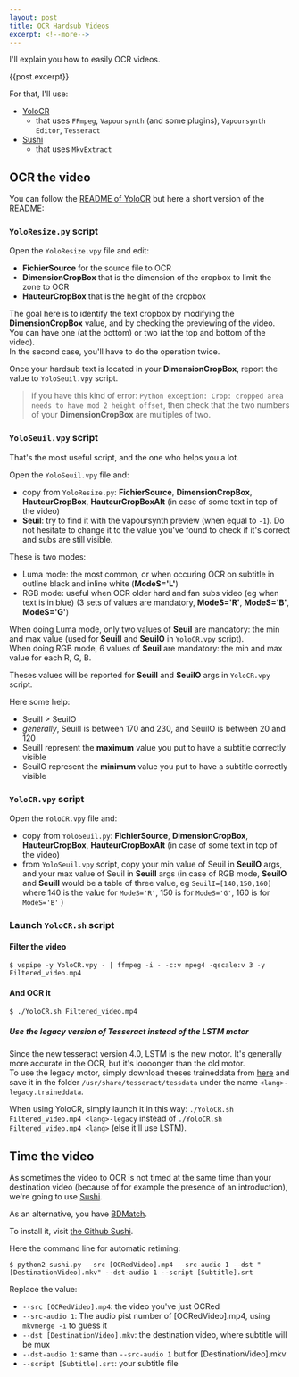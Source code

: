 ```yaml
---
layout: post
title: OCR Hardsub Videos
excerpt: <!--more-->
---
```


I'll explain you how to easily OCR videos.

{{post.excerpt}}

For that, I'll use:
 * [YoloCR](https://bitbucket.org/YuriZero/yolocr/src/master/)
   * that uses `FFmpeg`, `Vapoursynth` (and some plugins), `Vapoursynth Editor`, `Tesseract`
 * [Sushi](https://github.com/tp7/Sushi)
   * that uses `MkvExtract`

## OCR the video

You can follow the [README of YoloCR](https://bitbucket.org/YuriZero/yolocr/src/4d88afa106aff828ee78969696e1154a9f2d9d36/README_EN.md) but here a short version of the README:

### `YoloResize.py` script

Open the `YoloResize.vpy` file and edit:
  - **FichierSource** for the source file to OCR
  - **DimensionCropBox** that is the dimension of the cropbox to limit the zone to OCR
  - **HauteurCropBox** that is the height of the cropbox

The goal here is to identify the text cropbox by modifying the **DimensionCropBox** value, and by checking the previewing of the video.<br>
You can have one (at the bottom) or two (at the top and bottom of the video).<br>
In the second case, you'll have to do the operation twice.

Once your hardsub text is located in your **DimensionCropBox**, report the value to `YoloSeuil.vpy` script.

> if you have this kind of error: `Python exception: Crop: cropped area needs to have mod 2 height offset`, then check that the two numbers of your **DimensionCropBox** are multiples of two.

### `YoloSeuil.vpy` script

That's the most useful script, and the one who helps you a lot.

Open the `YoloSeuil.vpy` file and:
  - copy from `YoloResize.py`: **FichierSource**, **DimensionCropBox**, **HauteurCropBox**, **HauteurCropBoxAlt** (in case of some text in top of the video)
   - **Seuil**: try to find it with the vapoursynth preview (when equal to `-1`). Do not hesitate to change it to the value you've found to check if it's correct and subs are still visible.

These is two modes:
 - Luma mode: the most common, or when occuring OCR on subtitle in outline black and inline white (**ModeS='L'**)
 - RGB mode: useful when OCR older hard and fan subs video (eg when text is in blue) (3 sets of values are mandatory, **ModeS='R'**, **ModeS='B'**, **ModeS='G'**)

When doing Luma mode, only two values of **Seuil** are mandatory: the min and max value (used for **SeuilI** and **SeuilO** in `YoloCR.vpy` script).<br>
When doing RGB mode, 6 values of **Seuil** are mandatory: the min and max value for each R, G, B.

Theses values will be reported for **SeuilI** and **SeuilO** args in `YoloCR.vpy` script.

Here some help:
 - SeuilI > SeuilO
 - *generally*, SeuilI is between 170 and 230, and SeuilO is between 20 and 120
 - SeuilI represent the **maximum** value you put to have a subtitle correctly visible
 - SeuilO represent the **minimum** value you put to have a subtitle correctly visible

### `YoloCR.vpy` script

Open the `YoloCR.vpy` file and:
  - copy from `YoloSeuil.py`: **FichierSource**, **DimensionCropBox**, **HauteurCropBox**, **HauteurCropBoxAlt** (in case of some text in top of the video)
  - from `YoloSeuil.vpy` script, copy your min value of Seuil in **SeuilO** args, and your max value of Seuil in **SeuilI** args (in case of RGB mode, **SeuilO** and **SeuilI** would be a table of three value, eg `SeuilI=[140,150,160]` where 140 is the value for `ModeS='R'`, 150 is for `ModeS='G'`, 160 is for `ModeS='B'` )

### Launch `YoloCR.sh` script

#### Filter the video

```
$ vspipe -y YoloCR.vpy - | ffmpeg -i - -c:v mpeg4 -qscale:v 3 -y Filtered_video.mp4

```

#### And OCR it

```
$ ./YoloCR.sh Filtered_video.mp4
```

##### Use the legacy version of Tesseract instead of the LSTM motor

Since the new tesseract version 4.0, LSTM is the new motor. It's generally more accurate in the OCR, but it's loooonger than the old motor.<br>
To use the legacy motor, simply download theses traineddata from [here](https://github.com/tesseract-ocr/tessdata/) and save it in the folder `/usr/share/tesseract/tessdata` under the name `<lang>-legacy.traineddata`.

When using YoloCR, simply launch it in this way: `./YoloCR.sh Filtered_video.mp4 <lang>-legacy` instead of `./YoloCR.sh Filtered_video.mp4 <lang>` (else it'll use LSTM).

## Time the video

As sometimes the video to OCR is not timed at the same time than your destination video (because of for example the presence of an introduction), we're going to use [Sushi](https://github.com/tp7/Sushi).

As an alternative, you have [BDMatch](https://github.com/Thomasyse/BDMatch).

To install it, visit [the Github Sushi](https://github.com/tp7/Sushi/blob/master/README.md#requirements).

Here the command line for automatic retiming:

```
$ python2 sushi.py --src [OCRedVideo].mp4 --src-audio 1 --dst "[DestinationVideo].mkv" --dst-audio 1 --script [Subtitle].srt
```

Replace the value:
 + `--src [OCRedVideo].mp4`: the video you've just OCRed
 + `--src-audio 1`: The audio pist number of [OCRedVideo].mp4, using `mkvmerge -i` to guess it
 + `--dst [DestinationVideo].mkv`: the destination video, where subtitle will be mux
 + `--dst-audio 1`: same than `--src-audio 1` but for [DestinationVideo].mkv
 + `--script [Subtitle].srt`: your subtitle file
